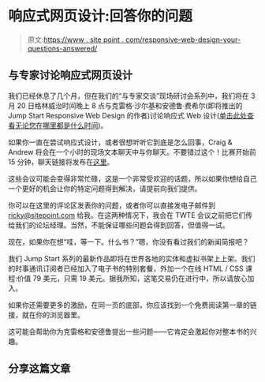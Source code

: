 # 响应式网页设计:回答你的问题

> 原文:[https://www . site point . com/responsive-web-design-your-questions-answered/](https://www.sitepoint.com/responsive-web-design-your-questions-answered/)

## 与专家讨论响应式网页设计

我们已经休息了几个月，但在我们的“与专家交谈”现场研讨会系列中，我们将在 3 月 20 日格林威治时间晚上 8 点与克雷格·沙尔基和安德鲁·费希尔(即将推出的 Jump Start Responsive Web Design 的作者)讨论响应式 Web 设计([单击此处查看无论您在哪里都是什么时间](http://www.timeanddate.com/worldclock/fixedtime.html?msg=Talk+Responsive+Web+Design+With+The+Experts&iso=20130321T07&p1=152&ah=1))。

如果你一直在尝试响应式设计，或者很想听听它到底是怎么回事，Craig & Andrew 将会在一个小时的现场文本聊天中与你聊天。不要错过这个！比赛开始前 15 分钟，聊天链接将发布在[这里](https://www.sitepoint.com/forums/showthread.php?1000175-Talk-Responsive-Web-Design-with-the-Experts)。

这些会议可能会变得非常忙碌，这是一个非常受欢迎的话题，所以如果你想给自己一个更好的机会让你的特定问题得到解决，请提前向我们提供。

你可以在这里的评论区发表你的问题，或者你可以直接发电子邮件到 ricky@sitepoint.com 给我。在这两种情况下，我会在 TWTE 会议之前把它们传给我们的论坛经理。当然，不能保证哪些问题会得到回答，但值得一试。

现在，如果你在想“哇，等一下。什么书？”嗯，你没有看过我们的新闻简报吧？

我们 Jump Start 系列的最新作品即将在世界各地的实体和虚拟书架上上架。我们的时事通讯订阅者已经加入了电子书的特别套餐，外加一个在线 HTML / CSS 课程:价值 79 美元，只需 19 美元。据我所知，这笔交易仍在进行中，所以请放心加入。

如果你还需要更多的激励，在同一页的底部，你应该找到一个免费阅读第一章的链接，就在你的浏览器里。

这可能会帮助你为克雷格和安德鲁提出一些问题——它肯定会激起你对整本书的兴趣。

## 分享这篇文章